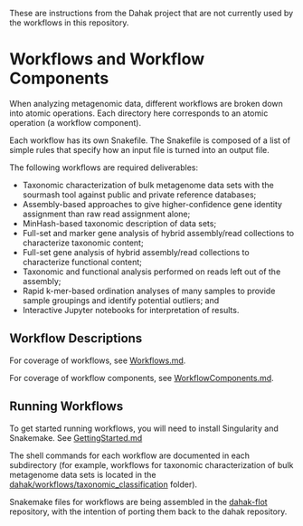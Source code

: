 These are instructions from the Dahak project that are not currently used by the workflows in this repository.

# Workflows and Workflow Components

When analyzing metagenomic data, different workflows
are broken down into atomic operations. Each directory here
corresponds to an atomic operation (a workflow component).

Each workflow has its own Snakefile. The Snakefile is composed of a 
list of simple rules that specify how an input file is turned into 
an output file. 

The following workflows are required deliverables:
* Taxonomic characterization of bulk metagenome data sets with the sourmash tool against public and private reference databases;
* Assembly-based approaches to give higher-confidence gene identity assignment than raw read assignment alone;
* MinHash-based taxonomic description of data sets;
* Full-set and marker gene analysis of hybrid assembly/read collections to characterize taxonomic content;
* Full-set gene analysis of hybrid assembly/read collections to characterize functional content;
* Taxonomic and functional analysis performed on reads left out of the assembly;
* Rapid k-mer-based ordination analyses of many samples to provide sample groupings and identify potential outliers; and
* Interactive Jupyter notebooks for interpretation of results.

## Workflow Descriptions

For coverage of workflows, see [Workflows.md](/workflows/Workflows.md).

For coverage of workflow components, see [WorkflowComponents.md](/workflows/WorkflowComponents.md).

## Running Workflows

To get started running workflows, you will need to install Singularity and Snakemake. See [GettingStarted.md](/workflows/GettingStarted.md)

The shell commands for each workflow are documented in each subdirectory (for example, workflows for taxonomic characterization of bulk metagenome data sets is located in the [dahak/workflows/taxonomic_classification](/workflows/taxonomic_classification/) folder).

Snakemake files for workflows are being assembled in the [dahak-flot](https://github.com/dahak-metagenomics/dahak-flot) repository, with the intention of porting them back to the dahak repository.

